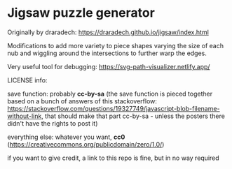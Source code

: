 # Jigsaw puzzle generator

Originally by draradech:
https://draradech.github.io/jigsaw/index.html

Modifications to add more variety to piece shapes varying the size of each nub and wiggling around the intersections to further warp the edges.

Very useful tool for debugging:
https://svg-path-visualizer.netlify.app/


LICENSE info:

save function: probably **cc-by-sa**
(the save function is pieced together based on a bunch of answers of this stackoverflow:
https://stackoverflow.com/questions/19327749/javascript-blob-filename-without-link, that
should make that part cc-by-sa - unless the posters there didn't have the rights to post it)

everything else: whatever you want, **cc0** (https://creativecommons.org/publicdomain/zero/1.0/)

if you want to give credit, a link to this repo is fine, but in no way required
